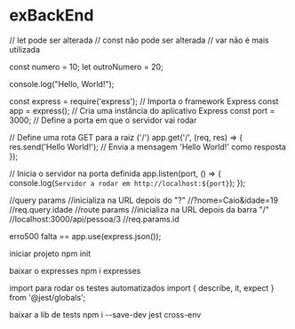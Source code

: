 # exBackEnd
// let pode ser alterada
// const não pode ser alterada
// var não é mais utilizada

const numero = 10;
let outroNumero = 20;

console.log("Hello, World!");

const express = require('express'); // Importa o framework Express
const app = express(); // Cria uma instância do aplicativo Express
const port = 3000; // Define a porta em que o servidor vai rodar

// Define uma rota GET para a raiz ('/')
app.get('/', (req, res) => {
  res.send('Hello World!'); // Envia a mensagem 'Hello World!' como resposta
});

// Inicia o servidor na porta definida
app.listen(port, () => {
console.log(`Servidor a rodar em http://localhost:${port}`);
});



//query params
    //inicializa na URL depois do "?"
    //?nome=Caio&idade=19
    //req.query.idade
    //route params
    //inicializa na URL depois da barra "/"
    //localhost:3000/api/pessoa/3
    //req.params.id

erro500 falta == app.use(express.json());


iniciar projeto 
npm init

baixar o expresses
npm i expresses

import para rodar os testes automatizados
import { describe, it, expect } from '@jest/globals';

baixar a lib de tests
npm i --save-dev jest cross-env





